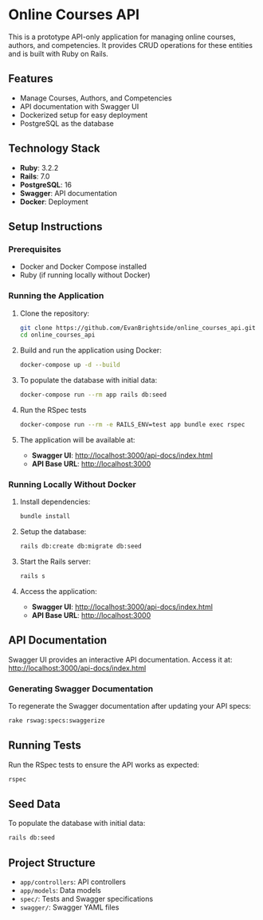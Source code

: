 # Online Courses API

This is a prototype API-only application for managing online courses, authors, and competencies. It provides CRUD operations for these entities and is built with Ruby on Rails.

## Features

- Manage Courses, Authors, and Competencies
- API documentation with Swagger UI
- Dockerized setup for easy deployment
- PostgreSQL as the database

## Technology Stack

- **Ruby**: 3.2.2
- **Rails**: 7.0
- **PostgreSQL**: 16
- **Swagger**: API documentation
- **Docker**: Deployment

## Setup Instructions

### Prerequisites

- Docker and Docker Compose installed
- Ruby (if running locally without Docker)

### Running the Application

1. Clone the repository:

   ```bash
   git clone https://github.com/EvanBrightside/online_courses_api.git
   cd online_courses_api
   ```

2. Build and run the application using Docker:

   ```bash
   docker-compose up -d --build
   ```

3. To populate the database with initial data:

   ```bash
   docker-compose run --rm app rails db:seed
   ```

4. Run the RSpec tests

   ```bash
   docker-compose run --rm -e RAILS_ENV=test app bundle exec rspec
   ```

5. The application will be available at:
   - **Swagger UI**: [http://localhost:3000/api-docs/index.html](http://localhost:3000/api-docs/index.html)
   - **API Base URL**: [http://localhost:3000](http://localhost:3000)

### Running Locally Without Docker

1. Install dependencies:

   ```bash
   bundle install
   ```

2. Setup the database:

   ```bash
   rails db:create db:migrate db:seed
   ```

3. Start the Rails server:

   ```bash
   rails s
   ```

4. Access the application:
   - **Swagger UI**: [http://localhost:3000/api-docs/index.html](http://localhost:3000/api-docs/index.html)
   - **API Base URL**: [http://localhost:3000](http://localhost:3000)

## API Documentation

Swagger UI provides an interactive API documentation. Access it at:
[http://localhost:3000/api-docs/index.html](http://localhost:3000/api-docs/index.html)

### Generating Swagger Documentation

To regenerate the Swagger documentation after updating your API specs:

```bash
rake rswag:specs:swaggerize
```

## Running Tests

Run the RSpec tests to ensure the API works as expected:

```bash
rspec
```

## Seed Data

To populate the database with initial data:

```bash
rails db:seed
```

## Project Structure

- `app/controllers`: API controllers
- `app/models`: Data models
- `spec/`: Tests and Swagger specifications
- `swagger/`: Swagger YAML files

